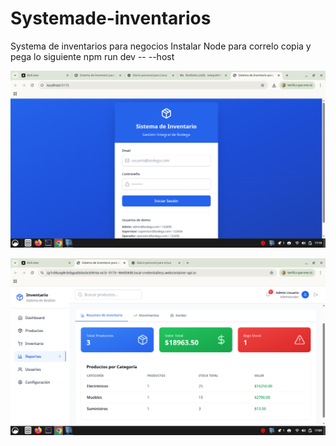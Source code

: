 # Systemade-inventarios
Systema de inventarios para negocios 
Instalar Node
para correlo copia y pega lo siguiente
npm run dev -- --host



![Login](/vokoscreenNG-2025-08-12_17-19-50.067.png)

![Dashboard](/vokoscreenNG-2025-08-12_17-09-58.677.png)
